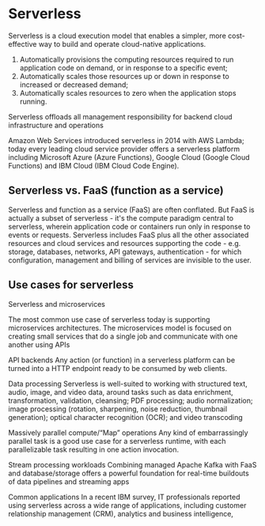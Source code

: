 # Serverless

Serverless is a cloud execution model that enables a simpler, more cost-effective way to build and operate cloud-native applications.

1. Automatically provisions the computing resources required to run application code on demand, or in response to a specific event;
2. Automatically scales those resources up or down in response to increased or decreased demand;
3. Automatically scales resources to zero when the application stops running. 

Serverless offloads all management responsibility for backend cloud infrastructure and operations


Amazon Web Services introduced serverless in 2014 with AWS Lambda; today every leading cloud service provider offers a serverless platform including Microsoft Azure (Azure Functions), Google Cloud (Google Cloud Functions) and IBM Cloud (IBM Cloud Code Engine).

## Serverless vs. FaaS (function as a service)

Serverless and function as a service (FaaS) are often conflated. But FaaS is actually a subset of serverless - it's the compute paradigm central to serverless, wherein application code or containers run only in response to events or requests. Serverless includes FaaS plus all the other associated resources and cloud services and resources supporting the code - e.g. storage, databases, networks, API gateways, authentication - for which configuration, management and billing of services are invisible to the user.


## Use cases for serverless
Serverless and microservices

The most common use case of serverless today is supporting microservices architectures. The microservices model is focused on creating small services that do a single job and communicate with one another using APIs

API backends
Any action (or function) in a serverless platform can be turned into a HTTP endpoint ready to be consumed by web clients.

Data processing
Serverless is well-suited to working with structured text, audio, image, and video data, around tasks such as data enrichment, transformation, validation, cleansing; PDF processing; audio normalization; image processing (rotation, sharpening, noise reduction, thumbnail generation); optical character recognition (OCR); and video transcoding



Massively parallel compute/“Map” operations
Any kind of embarrassingly parallel task is a good use case for a serverless runtime, with each parallelizable task resulting in one action invocation.


Stream processing workloads
Combining managed Apache Kafka with FaaS and database/storage offers a powerful foundation for real-time buildouts of data pipelines and streaming apps


Common applications
In a recent IBM survey, IT professionals reported using serverless across a wide range of applications, including customer relationship management (CRM), analytics and business intelligence,